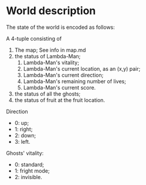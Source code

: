 World description
========
The state of the world is encoded as follows:

A 4-tuple consisting of

1. The map;
    See info in map.md
2. the status of Lambda-Man;
      1. Lambda-Man's vitality;
      2. Lambda-Man's current location, as an (x,y) pair;
      3. Lambda-Man's current direction;
      4. Lambda-Man's remaining number of lives;
      5. Lambda-Man's current score.
3. the status of all the ghosts;
4. the status of fruit at the fruit location.

Direction
  * 0: up;
  * 1: right;
  * 2: down;
  * 3: left.

Ghosts' vitality:
  * 0: standard;
  * 1: fright mode;
  * 2: invisible.
